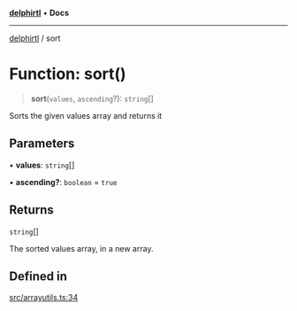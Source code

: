 [**delphirtl**](../README.md) • **Docs**

***

[delphirtl](../globals.md) / sort

# Function: sort()

> **sort**(`values`, `ascending`?): `string`[]

Sorts the given values array and returns it

## Parameters

• **values**: `string`[]

• **ascending?**: `boolean` = `true`

## Returns

`string`[]

The sorted values array, in a new array.

## Defined in

[src/arrayutils.ts:34](https://github.com/chuacw/delphirtl/blob/f3163e04bfe463ee73ae24dddcc0e3307d4e880a/src/arrayutils.ts#L34)
